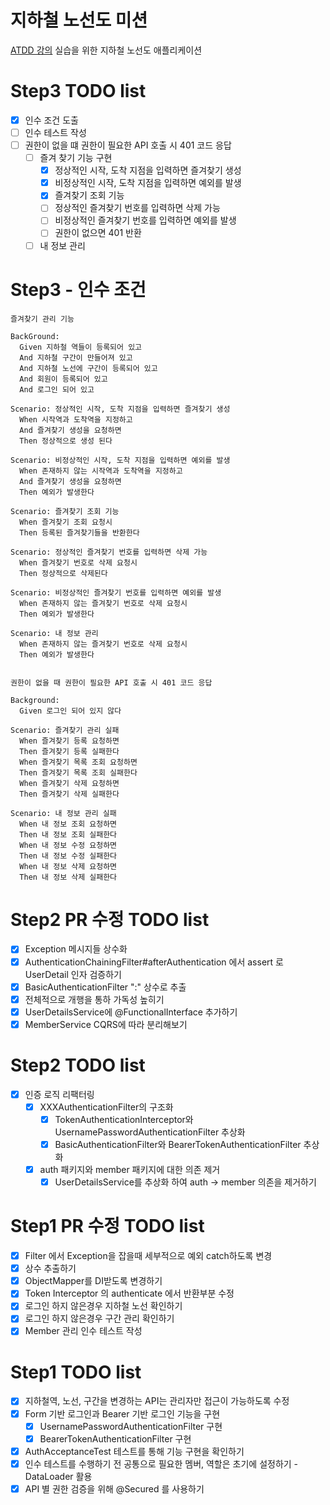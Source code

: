 # 지하철 노선도 미션
[ATDD 강의](https://edu.nextstep.camp/c/R89PYi5H) 실습을 위한 지하철 노선도 애플리케이션

# Step3 TODO list
- [x] 인수 조건 도출
- [ ] 인수 테스트 작성
- [ ] 권한이 없을 떄 권한이 필요한 API 호출 시 401 코드 응답
  - [ ] 즐겨 찾기 기능 구현
    - [x] 정상적인 시작, 도착 지점을 입력하면 즐겨찾기 생성
    - [x] 비정상적인 시작, 도착 지점을 입력하면 예외를 발생
    - [x] 즐겨찾기 조회 기능
    - [ ] 정상적인 즐겨찾기 번호를 입력하면 삭제 가능
    - [ ] 비정상적인 즐겨찾기 번호를 입력하면 예외를 발생
    - [ ] 권한이 없으면 401 반환
  - [ ] 내 정보 관리

# Step3 - 인수 조건
```
즐겨찾기 관리 기능

BackGround:
  Given 지하철 역들이 등록되어 있고
  And 지하철 구간이 만들어져 있고
  And 지하철 노선에 구간이 등록되어 있고
  And 회원이 등록되어 있고
  And 로그인 되어 있고
  
Scenario: 정상적인 시작, 도착 지점을 입력하면 즐겨찾기 생성
  When 시작역과 도착역을 지정하고
  And 즐겨찾기 생성을 요청하면
  Then 정상적으로 생성 된다
  
Scenario: 비정상적인 시작, 도착 지점을 입력하면 예외를 발생
  When 존재하지 않는 시작역과 도착역을 지정하고
  And 즐겨찾기 생성을 요청하면
  Then 예외가 발생한다
  
Scenario: 즐겨찾기 조회 기능
  When 즐겨찾기 조회 요청시
  Then 등록된 즐겨찾기들을 반환한다
  
Scenario: 정상적인 즐겨찾기 번호를 입력하면 삭제 가능
  When 즐겨찾기 번호로 삭제 요청시
  Then 정상적으로 삭제된다
  
Scenario: 비정상적인 즐겨찾기 번호를 입력하면 예외를 발생
  When 존재하지 않는 즐겨찾기 번호로 삭제 요청시
  Then 예외가 발생한다
  
Scenario: 내 정보 관리
  When 존재하지 않는 즐겨찾기 번호로 삭제 요청시
  Then 예외가 발생한다
  
```

```
권한이 없을 때 권한이 필요한 API 호출 시 401 코드 응답

Background:
  Given 로그인 되어 있지 않다
    
Scenario: 즐겨찾기 관리 실패
  When 즐겨찾기 등록 요청하면
  Then 즐겨찾기 등록 실패한다
  When 즐겨찾기 목록 조회 요청하면
  Then 즐겨찾기 목록 조회 실패한다
  When 즐겨찾기 삭제 요청하면
  Then 즐겨찾기 삭제 실패한다

Scenario: 내 정보 관리 실패
  When 내 정보 조회 요청하면
  Then 내 정보 조회 실패한다
  When 내 정보 수정 요청하면
  Then 내 정보 수정 실패한다
  When 내 정보 삭제 요청하면
  Then 내 정보 삭제 실패한다
```

# Step2 PR 수정 TODO list
- [x] Exception 메시지들 상수화
- [x] AuthenticationChainingFilter#afterAuthentication 에서 assert 로 UserDetail 인자 검증하기
- [x] BasicAuthenticationFilter ":" 상수로 추출
- [x] 전체적으로 개행을 통하 가독성 높히기
- [x] UserDetailsService에 @FunctionalInterface 추가하기
- [x] MemberService CQRS에 따라 분리해보기

# Step2 TODO list
- [x] 인증 로직 리팩터링
  - [x] XXXAuthenticationFilter의 구조화
    - [x] TokenAuthenticationInterceptor와 UsernamePasswordAuthenticationFilter 추상화
    - [x] BasicAuthenticationFilter와 BearerTokenAuthenticationFilter 추상화
  - [x] auth 패키지와 member 패키지에 대한 의존 제거
    - [x] UserDetailsService를 추상화 하여 auth -> member 의존을 제거하기

# Step1 PR 수정 TODO list
- [x] Filter 에서 Exception을 잡을때 세부적으로 예외 catch하도록 변경
- [x] 상수 추출하기
- [x] ObjectMapper를 DI받도록 변경하기
- [x] Token Interceptor 의 authenticate 에서 반환부분 수정
- [x] 로그인 하지 않은경우 지하철 노선 확인하기
- [x] 로그인 하지 않은경우 구간 관리 확인하기
- [x] Member 관리 인수 테스트 작성

# Step1 TODO list
- [x] 지하철역, 노선, 구간을 변경하는 API는 관리자만 접근이 가능하도록 수정
- [x] Form 기반 로그인과 Bearer 기반 로그인 기능을 구현
  - [x] UsernamePasswordAuthenticationFilter 구현
  - [x] BearerTokenAuthenticationFilter 구현
- [x] AuthAcceptanceTest 테스트를 통해 기능 구현을 확인하기
- [x] 인수 테스트를 수행하기 전 공통으로 필요한 멤버, 역할은 초기에 설정하기 - DataLoader 활용
- [x] API 별 권한 검증을 위해 @Secured 를 사용하기
